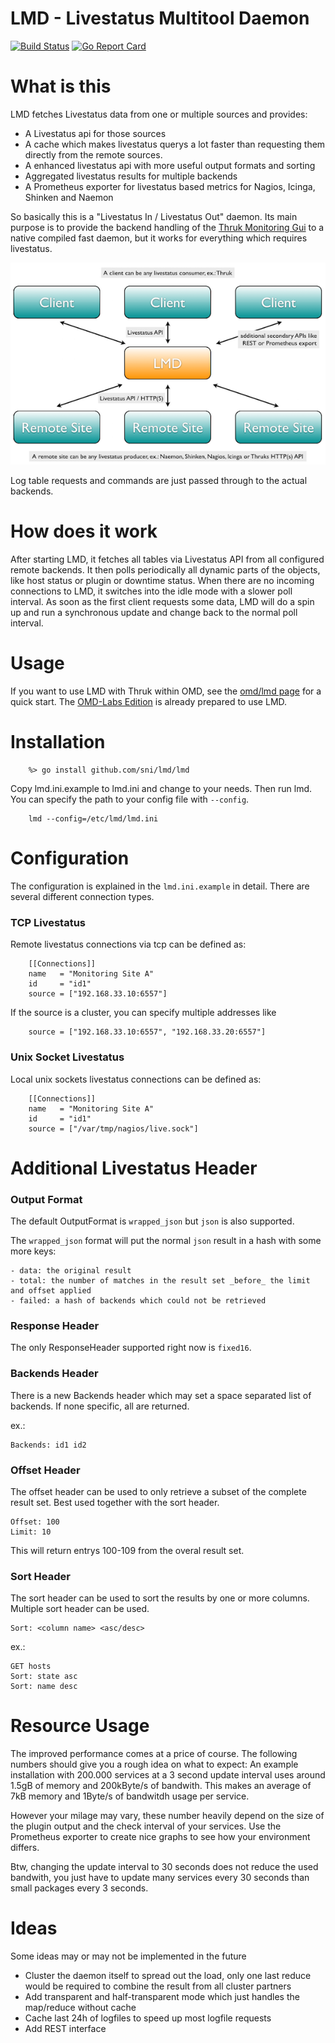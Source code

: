 LMD - Livestatus Multitool Daemon
=================================

[![Build Status](https://travis-ci.org/sni/lmd.svg?branch=master)](https://travis-ci.org/sni/lmd)
[![Go Report Card](https://goreportcard.com/badge/github.com/sni/lmd)](https://goreportcard.com/report/github.com/sni/lmd)

What is this
============

LMD fetches Livestatus data from one or multiple sources and provides:

- A Livestatus api for those sources
- A cache which makes livestatus querys a lot faster than requesting them directly from the remote sources.
- A enhanced livestatus api with more useful output formats and sorting
- Aggregated livestatus results for multiple backends
- A Prometheus exporter for livestatus based metrics for Nagios, Icinga, Shinken and Naemon

So basically this is a "Livestatus In / Livestatus Out" daemon. Its main purpose is to
provide the backend handling of the [Thruk Monitoring Gui](http://www.thruk.org) to a native
compiled fast daemon, but it works for everything which requires livestatus.

<img src="docs/Architecture.png" alt="Architecture" style="width: 600px;"/>

Log table requests and commands are just passed through to the actual backends.


How does it work
================

After starting LMD, it fetches all tables via Livestatus API from all
configured remote backends. It then polls periodically all dynamic parts of the
objects, like host status or plugin or downtime status. When there are no
incoming connections to LMD, it switches into the idle mode with a slower poll
interval. As soon as the first client requests some data, LMD will do a spin
up and run a synchronous update and change back to the normal poll interval.

Usage
=====

If you want to use LMD with Thruk within OMD, see the [omd/lmd
page](https://labs.consol.de/omd/packages/lmd/) for a quick start. The
[OMD-Labs Edition](https://labs.consol.de/omd/) is already prepared to use LMD.


Installation
============

```
    %> go install github.com/sni/lmd/lmd
```

Copy lmd.ini.example to lmd.ini and change to your needs. Then run lmd.
You can specify the path to your config file with `--config`.

```
    lmd --config=/etc/lmd/lmd.ini
```

Configuration
=============

The configuration is explained in the `lmd.ini.example` in detail.
There are several different connection types.

### TCP Livestatus  ###

Remote livestatus connections via tcp can be defined as:

```
    [[Connections]]
    name   = "Monitoring Site A"
    id     = "id1"
    source = ["192.168.33.10:6557"]
```

If the source is a cluster, you can specify multiple addresses like
```
    source = ["192.168.33.10:6557", "192.168.33.20:6557"]
```

### Unix Socket Livestatus  ###

Local unix sockets livestatus connections can be defined as:

```
    [[Connections]]
    name   = "Monitoring Site A"
    id     = "id1"
    source = ["/var/tmp/nagios/live.sock"]
```


Additional Livestatus Header
============================

### Output Format ###

The default OutputFormat is `wrapped_json` but `json` is also supported.

The `wrapped_json` format will put the normal `json` result in a hash with
some more keys:

    - data: the original result
    - total: the number of matches in the result set _before_ the limit and offset applied
    - failed: a hash of backends which could not be retrieved

### Response Header ###

The only ResponseHeader supported right now is `fixed16`.

### Backends Header ###

There is a new Backends header which may set a space separated list of
backends. If none specific, all are returned.

ex.:

    Backends: id1 id2


### Offset Header ###

The offset header can be used to only retrieve a subset of the complete result
set. Best used together with the sort header.

    Offset: 100
    Limit: 10

This will return entrys 100-109 from the overal result set.


### Sort Header ###

The sort header can be used to sort the results by one or more columns.
Multiple sort header can be used.

    Sort: <column name> <asc/desc>

ex.:

    GET hosts
    Sort: state asc
    Sort: name desc


Resource Usage
==============
The improved performance comes at a price of course. The following numbers should give you a rough idea on what to expect:
An example installation with 200.000 services at a 3 second update interval uses around 1.5gB of memory and 200kByte/s of bandwith.
This makes an average of 7kB memory and 1Byte/s of bandwitdh usage per service.

However your milage may vary, these number heavily depend on the size of the plugin output and the check interval of your services.
Use the Prometheus exporter to create nice graphs to see how your environment differs.

Btw, changing the update interval to 30 seconds does not reduce the used bandwith, you just have to update many services every 30 seconds than small packages every 3 seconds.


Ideas
=====

Some ideas may or may not be implemented in the future

- Cluster the daemon itself to spread out the load, only one last reduce
  would be required to combine the result from all cluster partners
- Add transparent and half-transparent mode which just handles the map/reduce without cache
- Cache last 24h of logfiles to speed up most logfile requests
- Add REST interface
